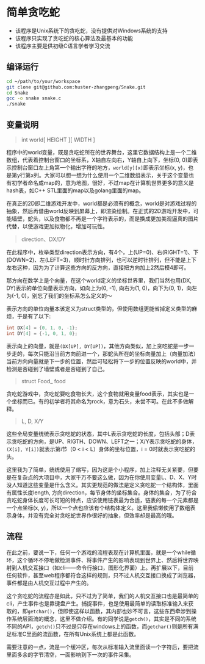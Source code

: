 简单贪吃蛇
===

* 该程序是Unix系统下的贪吃蛇，没有提供对Windows系统的支持
* 该程序只实现了贪吃蛇的核心算法及最基本的功能
* 该程序主要是供初级C语言学者学习交流

## 编译运行

```sh
cd ~/path/to/your/workspace
git clone git@github.com:huster-zhangpeng/Snake.git
cd Snake
gcc -o snake snake.c
./snake
```

## 变量说明

> int world[ HEIGHT ][ WIDTH ]

程序中的world变量，既是贪吃蛇所在的世界舞台，这里它数据结构上是一个二维数组，代表着控制台窗口的坐标系，X轴自左向右，Y轴自上向下，坐标(0, 0)即表示控制台窗口左上角第一个输出字符的地方，`world[y][x]`即表示坐标(x, y)，也是第y行第x列。大家可以想一想为什么使用一个二维数组表示，关于这个变量也有初学者命名成map的，意为地图，很好，不过map在计算机世界更多的意义是hash表，如C++ STL里面的map以及golang里面的map。

在真正的2D即二维游戏开发中，world都是必须有的概念，world是对游戏过程的抽象，然后再借由world反映到屏幕上，即渲染绘制。在正式的2D游戏开发中，可能墙壁，蛇头，以及食物都不再是一个字符表示的，而是换成更加美观逼真的图片代替，以使游戏更加拟物化，增加可玩性。

> direction、DX/DY

在此程序中，枚举类型direction表示方向，有4个，上(UP=0)、右(RIGHT=1)、下(DOWN=2)、左(LEFT=3)，顺时针方向排列，也可以逆时针排列，但不能是上下左右这种，因为为了计算这些方向的反方向，直接把方向加上2然后模4即可。

那方向在数学上是个向量，在这个world定义的坐标世界里，我们当然也用(DX, DY)表示的单位向量表示方向，如向上为(0, -1), 向右为(1, 0)，向下为(0, 1)，向左为(-1, 0)，别忘了我们的坐标系怎么定义的～

表示方向的单位向量本该定义为struct类型的，但使用数组更能省掉定义类型的麻烦，于是有了以下:

```C
int DX[4] = {0, 1, 0, -1};
int DY[4] = {-1, 0, 1, 0};
```

表示向上的向量，就是`(DX[UP], DY[UP])`，其他方向类似，加上贪吃蛇是一步一步走的，每次只能沿当前方向前进一个，那蛇头所在的坐标向量加上（向量加法）当前方向向量就是下一步的位置，然后可轻松将下一步的位置反映的world中，并检测是否碰到了墙壁或者是否碰到了自己。

> struct Food_ food

贪吃蛇游戏中，贪吃蛇要吃食物长大，这个食物就用变量food表示，其实也是一个坐标而已。有的初学者将其命名为rock，意为石头，未尝不可。在此不多做解释。

> L, D, X/Y

这些全局变量统统表示贪吃蛇的状态，其中L表示贪吃蛇的长度，包括头部；D表示贪吃蛇的方向，是UP、RIGTH、DOWN、LEFT之一；X/Y表示贪吃蛇的身体，`(X[i], Y[i])`就表示第i节（0 < i < L）身体的坐标位置，i = 0时就表示贪吃蛇的头。

这里我为了简单，统统使用了缩写，因为这是个小程序，加上注释无关紧要，但要是在复杂点的大项目中，大家千万不要这么做，因为在你使用变量L、D、X、Y时没人知道这些变量是什么含义。其实更规范的做法是定义贪吃蛇一个结构体，里面有属性长度length, 方向direction，每节身体的坐标集合。身体的集合，为了符合贪吃蛇身体长度可长可短的特点，应该使用链表最为合适，链表的每一个元素都是一个点坐标(x, y)，所以一个点也应该有个结构体定义。这里我偷懒使用了数组表示身体，并没有完全对贪吃蛇世界作很好的抽象，但效率却是最高的哦。

## 流程

在此之前，要说一下，任何一个游戏的流程表现在计算机里面，就是一个while循环，这个循环不停地做检测事件、将事件产生的影响表现到世界上、然后将世界映射到人机交互接口（如cli——命令行接口，图形化界面）上。再扩展以下，目前任何软件，甚至web程序都符合这样的规则，只不过人机交互接口换成了浏览器，事件都是由人机交互过程中产生的。

这个贪吃蛇的流程亦是如此，只不过为了简单，我们的人机交互接口也是最简单的cli，产生事件也是靠键盘产生。捕捉事件，也是使用最简单的读取标准输入来获取的，即`getchar()`，但即使这样以函数，其内部也妙不可言，这些东西牵涉到操作系统层面流的概念，这里不做介绍。有的同学说是`getch()`，其实是不同的系统不同的API，`getch()`只不过是只存在windows上的函数，而`getchar()`则是所有满足标准C里面的流函数，在所有Unix系统上都是此函数。

需要注意的一点，流是一个缓冲区，每次从标准输入流里面读一个字符后，要把流里面多余的字节清空，一面影响到下一次的事件采集。


